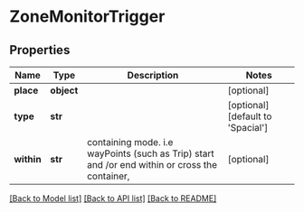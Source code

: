 # ZoneMonitorTrigger

## Properties
Name | Type | Description | Notes
------------ | ------------- | ------------- | -------------
**place** | **object** |  | [optional] 
**type** | **str** |  | [optional] [default to 'Spacial']
**within** | **str** | containing mode. i.e wayPoints (such as Trip) start and /or end within or cross the container, | [optional] 

[[Back to Model list]](../../README.md#documentation-for-models) [[Back to API list]](../../README.md#documentation-for-api-endpoints) [[Back to README]](../../README.md)


